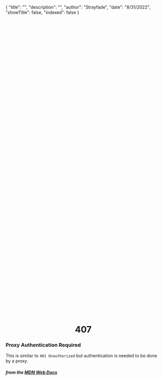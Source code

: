{
    "title": "",
    "description": "",
    "author": "Strayfade",
    "date": "8/31/2022",
    "showTitle": false,
    "indexed": false
}

<p style="margin-right: auto; margin-left: auto; width: max-content; margin-top: 25vh; opacity: 0.5;"></p>
<h1 style="margin-right: auto; margin-left: auto; width: max-content; margin-top: 3px;">407</h1>

### Proxy Authentication Required

This is similar to `401 Unauthorized` but authentication is needed to be done by a proxy.

#### *from the [MDN Web Docs](https://developer.mozilla.org/en-US/docs/Web/HTTP/Status)* 